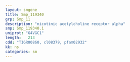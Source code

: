 ```yaml
---
layout: smgene
title: Smp_119340
grp: Smp_11
description: "nicotinic acetylcholine receptor alpha"
smp: Smp_119340.1
uniprot: "G4VGC1"
length:   213
cdd: "TIGR00860, cl08379, pfam02932"
kk: ns
categories: sm
---
```

